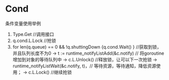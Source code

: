 # Cond

条件变量使用举例

1. Type.Get //调用接口
2. q.cond.L.Lock //抢锁
3. for len(q.queue) == 0 && !q.shuttingDown {q.cond.Wait() } //获取到锁，并且队列长度不为0
    -> t := runtime_notifyListAdd(&c.notify) // 将goroutine增加到对象的等待队列中
    -> c.L.Unlock() //释放锁，让可以下一次抢锁
    -> runtime_notifyListWait(&c.notify, t)，// 等待资源，等待通知，降低资源使用；
    -> c.L.Lock() //继续抢锁

